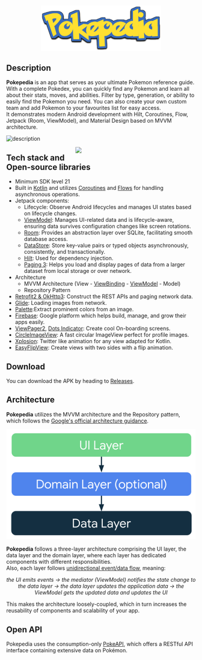 <p align="center">
<img src="previews/branding_image_pokepedia.png" width="320"/>
</p>

## Description
**Pokepedia** is an app that serves as your ultimate Pokemon reference guide. With a complete Pokedex, you can quickly find any Pokemon and learn all about their stats, moves, and abilities. 
Filter by type, generation, or ability to easily find the Pokemon you need. You can also create your own custom team and add Pokemon to your favourites list for easy access.<br> 
It demonstrates modern Android development with Hilt, Coroutines, Flow, Jetpack (Room, ViewModel), and Material Design based on MVVM architecture.

![description](previews/screenshot.png)

<img src="previews/preview.gif" align="right" width="320"/>

## Tech stack and Open-source libraries
- Minimum SDK level 21
- Built in [Kotlin](https://kotlinlang.org/) and utilizes [Coroutines](https://github.com/Kotlin/kotlinx.coroutines) and [Flows](https://kotlin.github.io/kotlinx.coroutines/kotlinx-coroutines-core/kotlinx.coroutines.flow/) for handling asynchronous operations.
- Jetpack components:
    - Lifecycle: Observe Android lifecycles and manages UI states based on lifecycle changes.
    - [ViewModel](https://developer.android.com/topic/libraries/architecture/viewmodel): Manages UI-related data and is lifecycle-aware, ensuring data survives configuration changes like screen rotations.
    - [Room](https://developer.android.com/training/data-storage/room/): Provides an abstraction layer over SQLite, facilitating smooth database access.
    - [DataStore](https://developer.android.com/topic/libraries/architecture/datastore): Store key-value pairs or typed objects asynchronously, consistently, and transactionally.
    - [Hilt](https://dagger.dev/hilt/): Used for dependency injection.
    - [Paging 3](https://developer.android.com/topic/libraries/architecture/paging/v3-overview): Helps you load and display pages of data from a larger dataset from local storage or over network.
- Architecture
    - MVVM Architecture (View - [ViewBinding](https://developer.android.com/topic/libraries/view-binding) - [ViewModel](https://developer.android.com/topic/libraries/architecture/viewmodel) - Model)
    - Repository Pattern
- [Retrofit2 & OkHttp3](https://github.com/square/retrofit): Construct the REST APIs and paging network data.
- [Glide](https://github.com/bumptech/glide): Loading images from network.
- [Palette](https://developer.android.com/reference/androidx/palette/graphics/Palette):Extract prominent colors from an image.
- [Firebase](https://firebase.google.com/): Google platform which helps build, manage, and grow their apps easily.
- [ViewPager2](https://developer.android.com/develop/ui/views/animations/screen-slide-2), [Dots Indicator](https://github.com/tommybuonomo/dotsindicator): Create cool On-boarding screens.
- [CircleImageView](https://github.com/hdodenhof/CircleImageView): A fast circular ImageView perfect for profile images.
- [Xplosion](https://github.com/BanDev/Xplosion): Twitter like animation for any view adapted for Kotlin.
- [EasyFlipView](https://github.com/wajahatkarim3/EasyFlipView): Create views with two sides with a flip animation.

## Download
You can download the APK by heading to [Releases](https://github.com/DanielIlievski/Pokepedia/releases).

## Architecture
**Pokepedia** utilizes the MVVM architecture and the Repository pattern, which follows the [Google's official architecture guidance](https://developer.android.com/topic/architecture).

![architecture](previews/architecture_layers.png)

**Pokepedia** follows a three-layer architecture comprising the UI layer, the data layer and the domain layer, where each layer has dedicated components with different responsibilities.<br>
Also, each layer follows [unidirectional event/data flow](https://developer.android.com/topic/architecture/ui-layer#udf), meaning:<br> 
<p align="center"><i>the UI emits events → the mediator (ViewModel) notifies the state change to the data layer → the data layer updates the application data → the ViewModel gets the updated data and updates the UI</i></p>

This makes the architecture loosely-coupled, which in turn increases the reusability of components and scalability of your app.

## Open API
Pokepedia uses the consumption-only [PokeAPI](https://pokeapi.co/), which offers a RESTful API interface containing extensive data on Pokémon.
